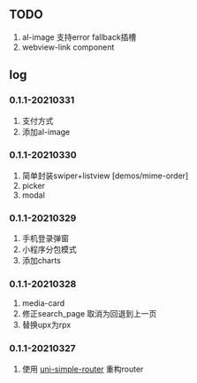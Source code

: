 
## TODO
1. al-image 支持error fallback插槽
2. webview-link component

## log
### 0.1.1-20210331
1. 支付方式
2. 添加al-image 

### 0.1.1-20210330
1. 简单封装swiper+listview [demos/mime-order]
2. picker
3. modal

### 0.1.1-20210329
1. 手机登录弹窗
2. 小程序分包模式
3. 添加charts

### 0.1.1-20210328
1. media-card
2. 修正search_page 取消为回退到上一页
3. 替换upx为rpx

### 0.1.1-20210327
1. 使用 [uni-simple-router](https://hhyang.cn/) 重构router

